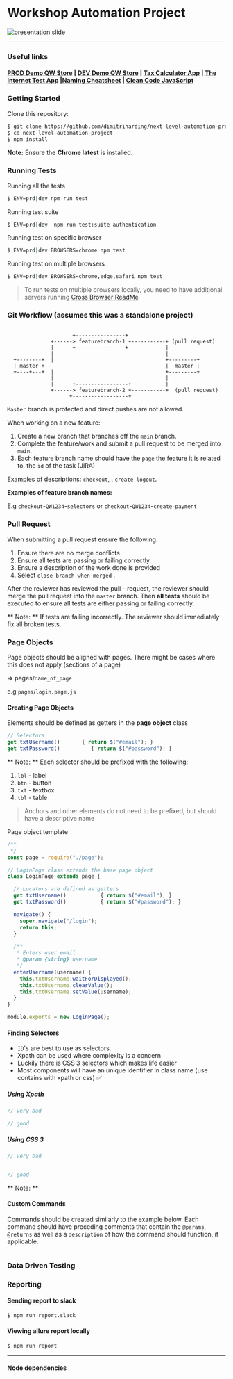 # Workshop Automation Project

![presentation slide](https://seetyah.s3.amazonaws.com/Screen%20Shot%202021-06-24%20at%201.30.52%20PM.png)

***

### Useful links

#### [PROD Demo QW Store](https://qw-test-store-prod.netlify.app) | [DEV Demo QW Store](https://qw-test-store-dev.netlify.app) | [Tax Calculator App](https://tax-by-state.vercel.app) | [The Internet Test App](https://the-internet.herokuapp.com/) |[Naming Cheatsheet](https://github.com/kettanaito/naming-cheatsheet) | [Clean Code JavaScript](https://github.com/ryanmcdermott/clean-code-javascript)

### Getting Started

Clone this repository:
```sh
$ git clone https://github.com/dimitriharding/next-level-automation-project
$ cd next-level-automation-project
$ npm install
```

**Note:** Ensure the **Chrome latest** is installed.

### Running Tests
Running all the tests
```sh
$ ENV=prd|dev npm run test
```
Running test suite
```sh
$ ENV=prd|dev  npm run test:suite authentication
```
Running test on specific browser
```sh
$ ENV=prd|dev BROWSERS=chrome npm test
```
Running test on multiple browsers
```sh
$ ENV=prd|dev BROWSERS=chrome,edge,safari npm test
```
> To run tests on multiple browsers locally, you need to have additional servers running [Cross Browser ReadMe](https://github.com/dimitriharding/next-level-automation-project/blob/main/tests/crossBrowserTesting/crossBrowser.test.md) 


### Git Workflow (assumes this was a standalone project)

```

                     +----------------+
              +------> featurebranch-1 +-----------+ (pull request)
              |      +----------------+            |
              |                                    |
  +--------+  |                                    +---------+
  | master + -                                     |  master |
  +----+---+  |                                    +---------+  
              |                                    |
              |      +-----------------+           |            
              +------> featurebranch-2 +-----------+  (pull request)
                    +------------------+
```

`Master` branch is protected and direct pushes are not allowed.

When working on a new feature:

1. Create a new branch that branches off the `main` branch.
2. Complete the feature/work and submit a pull request to be merged into `main`.
3. Each feature branch name should have the `page` the feature it is related to, the `id` of the task (JIRA)

Examples of descriptions: `checkout`, , `create-logout`.

**Examples of feature branch names:**

E.g `checkout`-`QW1234`-`selectors` or `checkout`-`QW1234`-`create-payment`

### Pull Request  

When submitting a pull request ensure the following:

1. Ensure there are no merge conflicts
2. Ensure all tests are passing or failing correctly.
3. Ensure a description of the work done is provided
4. Select `close branch when merged` .

After the reviewer has reviewed the pull - request, the reviewer should merge the pull request into the `master` branch. Then **all tests** should be executed to ensure all tests are either passing or failing correctly.

** Note: ** If tests are failing incorrectly. The reviewer should immediately fix all broken tests.

### Page Objects

Page objects should be aligned with pages. There might be cases where this does not apply (sections of a page)

=> pages/`name_of_page`

e.g `pages`/`login.page.js`


#### Creating Page Objects

Elements should be defined as getters in the **page object** class

```js
// Selectors
get txtUsername()       { return $("#email"); }
get txtPassword()          { return $("#password"); }
```
** Note: ** Each selector should be prefixed with the following:

1. `lbl` - label
2. `btn` - button
3. `txt` - textbox
4. `tbl` - table

> Anchors and other elements do not need to be prefixed, but should have a descriptive name

Page object template

```js
/**
 */
const page = require("./page");

// LoginPage class extends the base page object
class LoginPage extends page {

  // Locators are defined as getters
  get txtUsername()           { return $("#email"); }
  get txtPassword()           { return $("#password"); }

  navigate() {
    super.navigate("/login");
    return this;
  }

  /**
   * Enters user email
   * @param {string} username
   */
  enterUsername(username) {
    this.txtUsername.waitForDisplayed();
    this.txtUsername.clearValue();
    this.txtUsername.setValue(username);
  }
}

module.exports = new LoginPage();
```

#### Finding Selectors

* `ID`'s are best to use as selectors.
* Xpath can be used where complexity is a concern
* Luckily there is [CSS 3 selectors](http://www.w3schools.com/cssref/trysel.asp?selector=[id*=s]) which makes life easier
* Most components will have an unique identifier in class name (use contains with xpath or css) :white_check_mark:

##### Using Xpath

```js
// very bad

// good

```

##### Using CSS 3

```js
// very bad


// good

```

** Note: **

#### Custom Commands

Commands should be created similarly to the example below. Each command should have
preceding comments that contain the `@params`, `@returns` as well as a `description`
of how the command should function, if applicable.

```js


```

### Data Driven Testing


### Reporting

#### Sending report to slack

```sh
$ npm run report.slack
```

#### Viewing allure report locally
```sh
$ npm run report
```
____

#### Node dependencies